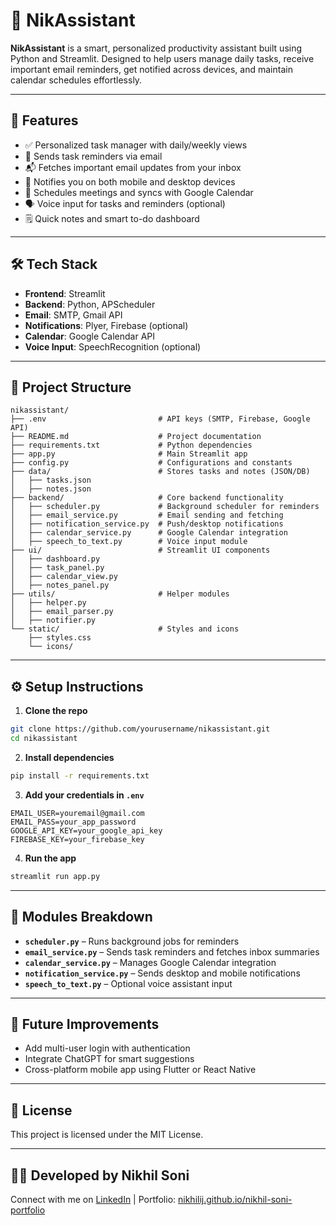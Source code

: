 # 🧠 NikAssistant

**NikAssistant** is a smart, personalized productivity assistant built using Python and Streamlit. Designed to help users manage daily tasks, receive important email reminders, get notified across devices, and maintain calendar schedules effortlessly.

---

## 🚀 Features

- ✅ Personalized task manager with daily/weekly views
- 📩 Sends task reminders via email
- 📬 Fetches important email updates from your inbox
- 🔔 Notifies you on both mobile and desktop devices
- 📆 Schedules meetings and syncs with Google Calendar
- 🗣️ Voice input for tasks and reminders (optional)
- 🗒️ Quick notes and smart to-do dashboard

---

## 🛠️ Tech Stack

- **Frontend**: Streamlit
- **Backend**: Python, APScheduler
- **Email**: SMTP, Gmail API
- **Notifications**: Plyer, Firebase (optional)
- **Calendar**: Google Calendar API
- **Voice Input**: SpeechRecognition (optional)

---

## 📁 Project Structure

```
nikassistant/
├── .env                         # API keys (SMTP, Firebase, Google API)
├── README.md                    # Project documentation
├── requirements.txt             # Python dependencies
├── app.py                       # Main Streamlit app
├── config.py                    # Configurations and constants
├── data/                        # Stores tasks and notes (JSON/DB)
│   ├── tasks.json
│   ├── notes.json
├── backend/                     # Core backend functionality
│   ├── scheduler.py             # Background scheduler for reminders
│   ├── email_service.py         # Email sending and fetching
│   ├── notification_service.py  # Push/desktop notifications
│   ├── calendar_service.py      # Google Calendar integration
│   ├── speech_to_text.py        # Voice input module
├── ui/                          # Streamlit UI components
│   ├── dashboard.py
│   ├── task_panel.py
│   ├── calendar_view.py
│   ├── notes_panel.py
├── utils/                       # Helper modules
│   ├── helper.py
│   ├── email_parser.py
│   ├── notifier.py
└── static/                      # Styles and icons
    ├── styles.css
    └── icons/
```

---

## ⚙️ Setup Instructions

1. **Clone the repo**
```bash
git clone https://github.com/yourusername/nikassistant.git
cd nikassistant
```

2. **Install dependencies**
```bash
pip install -r requirements.txt
```

3. **Add your credentials in `.env`**
```
EMAIL_USER=youremail@gmail.com
EMAIL_PASS=your_app_password
GOOGLE_API_KEY=your_google_api_key
FIREBASE_KEY=your_firebase_key
```

4. **Run the app**
```bash
streamlit run app.py
```

---

## 🧪 Modules Breakdown

- **`scheduler.py`** – Runs background jobs for reminders
- **`email_service.py`** – Sends task reminders and fetches inbox summaries
- **`calendar_service.py`** – Manages Google Calendar integration
- **`notification_service.py`** – Sends desktop and mobile notifications
- **`speech_to_text.py`** – Optional voice assistant input

---

## 📌 Future Improvements

- Add multi-user login with authentication
- Integrate ChatGPT for smart suggestions
- Cross-platform mobile app using Flutter or React Native

---

## 📃 License

This project is licensed under the MIT License.

---

## 👨‍💻 Developed by Nikhil Soni

Connect with me on [LinkedIn](https://www.linkedin.com/in/nikhil-soni-14b56b241/) | Portfolio: [nikhilij.github.io/nikhil-soni-portfolio](https://nikhilij.github.io/nikhil-soni-portfolio)

